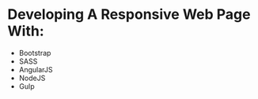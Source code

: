 <div>
    <h1>Developing A Responsive Web Page With:</h1>
        <ul>
            <li>Bootstrap</li>
            <li>SASS</li>
            <li>AngularJS</li>
            <li>NodeJS</li>
            <li>Gulp</li>
        </ul>
</div>
